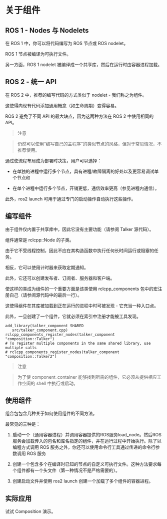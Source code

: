 # 关于组件



## ROS 1 - Nodes 与 Nodelets

在 ROS 1 中，你可以将代码编写为 ROS 节点或 ROS nodelet。

ROS 1 节点被编译为可执行文件。

另一方面，ROS 1 nodelet 被编译成一个共享库，然后在运行时由容器进程加载。



## ROS 2 - 统一 API

在 ROS 2 中，推荐的编写代码的方式类似于 nodelet - 我们称之为组件。

这使得向现有代码添加通用概念（如生命周期）变得容易。

ROS 2 避免了不同 API 的最大缺点，因为这两种方法在 ROS 2 中使用相同的 API。

> 注意

> 仍然可以使用“编写自己的主程序”的类似节点的风格，但对于常见情况，不推荐使用。

通过使流程布局成为部署时决策，用户可以选择：

- 在单独的进程中运行多个节点，具有进程/故障隔离的好处以及更容易调试单个节点和

- 在单个进程中运行多个节点，开销更低，通信效率更高（参见进程内通信）。

此外，ros2 launch 可用于通过专门的启动操作自动执行这些操作。



## 编写组件

由于组件仅内置于共享库中，因此它没有主要功能（请参阅 Talker 源代码）。

组件通常是 rclcpp::Node 的子类。

由于它不受线程控制，因此不应在其构造函数中执行任何长时间运行或阻塞的任务。

相反，它可以使用计时器来获取定期通知。

此外，它还可以创建发布者、订阅者、服务器和客户端。

使这样的类成为组件的一个重要方面是该类使用 rclcpp_components 包中的宏注册自己（请参阅源代码中的最后一行）。

这使得组件在其库被加载到正在运行的进程中时可被发现 - 它充当一种入口点。

此外，一旦创建了一个组件，它就必须在索引中注册才能被工具发现。

```
add_library(talker_component SHARED
   src/talker_component.cpp)
rclcpp_components_register_nodes(talker_component "composition::Talker")
# To register multiple components in the same shared library, use multiple calls
# rclcpp_components_register_nodes(talker_component "composition::Talker2")
```

> 注意

> 为了使 component_container 能够找到所需的组件，它必须从提供相应工作空间的 shell 中执行或启动。



## 使用组件

组合包包含几种关于如何使用组件的不同方法。

最常见的三种是：

1. 启动一个（通用容器进程）并调用容器提供的ROS服务load_node。然后ROS服务会加载传入的包名和库名指定的组件，并在运行过程中开始执行。除了以编程方式调用 ROS 服务之外，你还可以使用命令行工具通过传递的命令行参数调用 ROS 服务

2. 创建一个包含多个在编译时已知的节点的自定义可执行文件。这种方法要求每个组件都有一个头文件（第一种情况不是严格需要的）。

3. 创建启动文件并使用 ros2 launch 创建一个加载了多个组件的容器进程。



## 实际应用

试试 Composition 演示。
